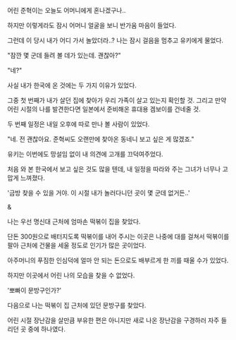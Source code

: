 어린 준혁이는 오늘도 어머니에게 혼나겠구나..

하지만 이렇게라도 잠시 어머니 얼굴을 보니 반가움 마음이 들었다.

그런데 이 당시 내가 어디 가서 놀았더라..? 나는 잠시 걸음을 멈추고 유키에게 물었다.

"잠깐 몇 군데 들려 볼 데가 있는데. 괜찮아?"

"네?"

사실 내가 한국에 온 것에는 두 가지 이유가 있었다. 

그중 첫 번째가 내가 살던 집에 찾아가 우리 가족이 살고 있는지 확인할 것. 그리고 만약 어린 시절의 나를 발견한다면 일본에서 준비해온 휴대용 겜보이를 건네줄 것.

두 번째 일정은 내일 오후에 따로 만나 볼 사람이 있었다.

"네. 전 괜찮아요. 준혁씨도 오랜만에 찾아온 동네니 보고 싶은 게 많겠죠."

유키는 이번에도 망설임 없이 내 의견에 고개를 끄덕여주었다.

처음 와 본 한국에서 보고 싶은 것도 많을 텐데, 내 일정을 따라와 주는 그녀가 너무나 고맙게 느껴졌다.

'금방 찾을 수 있을 거야. 이 시절 내가 놀러다니던 곳이 몇 군데 없거든..'

&

나는 우선 명신대 근처에 엄마손 떡볶이 집을 찾았다.

단돈 300원으로 배터지도록 떡볶이를 내어 주시는 이곳은 나중에 대를 걸쳐서 떡볶이를 팔아 근처에 건물을 세울 정도로 인기가 많은 곳이었다.

아주머니의 푸짐한 인심덕에 얼마 안 되는 돈으로도 배부르게 한 끼를 때울 수가 있었다.

하지만 이곳에서 어린 나의 모습을 찾을 수 없었다.

'뽀빠이 문방구인가?'

다음으로 나는 떡볶이 집 근처에 있던 문방구를 찾았다. 

어린 시절 장난감을 살만큼 부유한 편은 아니지만 새로 나온 장난감을 구경하러 자주 들리던 곳 중에 하나였다.